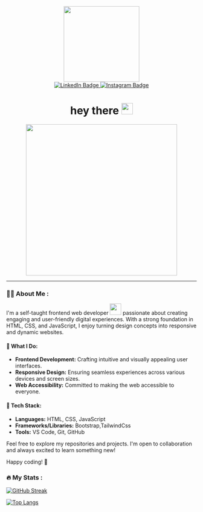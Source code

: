 <div id="header" align="center">
  <img src="https://media.giphy.com/media/gjrYDwbjnK8x36xZIO/giphy.gif" width="200"/>
</div>

<div id="badges" align="center">
  <a href="https://www.linkedin.com/in/mitesh-panchal-356558126/">
    <img src="https://img.shields.io/badge/LinkedIn-blue?style=for-the-badge&logo=linkedin&logoColor=white" alt="LinkedIn Badge"/>
  </a>

   <a href="https://www.instagram.com/_mitesh_p/">
    <img src="https://img.shields.io/badge/Instagram-red?style=for-the-badge&logo=Instagram&logoColor=white" alt="Instagram Badge"/>
  </a>
</div>

<div align="center">
<img src="https://komarev.com/ghpvc/?username=miteshp98&style=flat-square&color=blue" alt=""/>
</div>

<h1 align="center">
  hey there
  <img src="https://media.giphy.com/media/hvRJCLFzcasrR4ia7z/giphy.gif" width="30px"/>
</h1>

<div align="center">
  <img src="https://media.giphy.com/media/v1.Y2lkPTc5MGI3NjExMjd3a2JzbnVpeXE1bjR4a3JtaGU2cGZqNXZ4cmk5MmN0OHk2YzA5OSZlcD12MV9pbnRlcm5hbF9naWZfYnlfaWQmY3Q9Zw/WtTnAfZn6aVJfBzlN3/giphy.gif" width="400"/>
</div>

---

### :man_technologist: About Me :

 I'm a self-taught frontend web developer <img src="https://media.giphy.com/media/WUlplcMpOCEmTGBtBW/giphy.gif" width="30">  passionate about creating engaging and user-friendly digital experiences. With a strong foundation in HTML, CSS, and JavaScript, I enjoy turning design concepts into responsive and dynamic websites.

#### 💼 What I Do:
- **Frontend Development:** Crafting intuitive and visually appealing user interfaces.
- **Responsive Design:** Ensuring seamless experiences across various devices and screen sizes.
- **Web Accessibility:** Committed to making the web accessible to everyone.

#### 🚀 Tech Stack:
- **Languages:** HTML, CSS, JavaScript
- **Frameworks/Libraries:** Bootstrap,TailwindCss
- **Tools:** VS Code, Git, GitHub


Feel free to explore my repositories and projects. I'm open to collaboration and always excited to learn something new!

Happy coding! 🚀

### :fire: My Stats :

[![GitHub Streak](https://streak-stats.demolab.com?user=miteshp98&theme=dark)](https://git.io/streak-stats)

[![Top Langs](https://github-readme-stats.vercel.app/api/top-langs/?username=miteshp98&layout=compact&theme=vision-friendly-dark)](https://github.com/anuraghazra/github-readme-stats)
